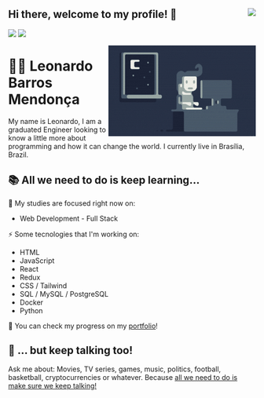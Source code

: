 ## Hi there, welcome to my profile! 👋 <img align="right" src="https://komarev.com/ghpvc/?username=leobmend&style=flat-square"  />

[<img src="https://img.shields.io/badge/-LinkedIn-blue?style=flat-square&logo=Linkedin&logoColor=white" />](https://www.linkedin.com/in/leonardobmendonca/) [<img src="https://img.shields.io/badge/Gmail-red?style=flat-square&logo=Gmail&logoColor=white" />](mailto:leo.bmendonca@gmail.com)



<img alt="Night Coding" src="https://raw.githubusercontent.com/leobmend/leobmend/master/assets/Night-Coding.gif" align="right"/>

# :man_technologist: Leonardo Barros Mendonça 

My name is Leonardo, I am a graduated Engineer looking to know a little more about programming and how it can change the world. I currently live in Brasília, Brazil.

## :books: All we need to do is keep learning...

 :dart: My studies are focused right now on:  
* Web Development - Full Stack

:zap: Some tecnologies that I'm working on:

* HTML
* JavaScript
* React
* Redux
* CSS / Tailwind
* SQL / MySQL / PostgreSQL
* Docker
* Python

:wrench: You can check my progress on my [portfolio](https://leobmend.github.io)!

## :speech_balloon: ... but keep talking too!

Ask me about: Movies, TV series, games, music, politics, football, basketball, cryptocurrencies or whatever. Because [all we need to do is make sure we keep talking!](https://www.youtube.com/watch?v=wbOTkDn49qI)
